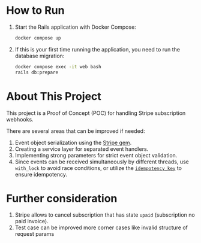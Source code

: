 # How to Run

1. Start the Rails application with Docker Compose:
   ```sh
   docker compose up
   ```
2. If this is your first time running the application, you need to run the database migration:
   ```sh
   docker compose exec -it web bash
   rails db:prepare
   ```

# About This Project

This project is a Proof of Concept (POC) for handling Stripe subscription webhooks.

There are several areas that can be improved if needed:
1. Event object serialization using the [Stripe gem](https://github.com/stripe/stripe-ruby).
2. Creating a service layer for separated event handlers.
3. Implementing strong parameters for strict event object validation.
4. Since events can be received simultaneously by different threads, use `with_lock` to avoid race conditions, or utilize the [`idempotency_key`](https://docs.stripe.com/api/idempotent_requests) to ensure idempotency.

# Further consideration

1. Stripe allows to cancel subscription that has state `upaid` (subscription no paid invoice).
2. Test case can be improved more corner cases like invalid structure of request params